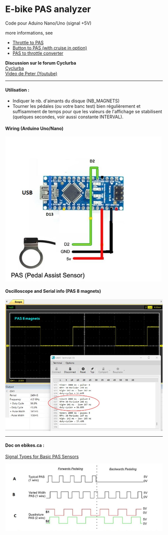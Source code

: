 # E-bike PAS analyzer

Code pour Aduino Nano/Uno (signal +5V)

more informations, see  
- [Throttle to PAS](https://github.com/Chris741233/throttle-to-PAS)   
- [Button to PAS (with cruise in option)](https://github.com/Chris741233/button-to-PAS) 
- [PAS to throttle converter](https://github.com/Chris741233/PAS_to_throttle)

**Discussion sur le forum Cyclurba**  
[Cyclurba](https://cyclurba.fr/forum/742193/arduino-l-assistance-d-un-vae.html?discussionID=31032#msg742184)  
[Video de Peter (Youtube)](https://www.youtube.com/watch?v=qTLahjxCKN8&t=9s)

---

#### Utilisation :
- Indiquer le nb. d'aimants du disque (NB_MAGNETS)
- Tourner les pédales (ou votre banc test) bien régulièrement et suffisamment de temps pour que les valeurs de l'affichage se stabilisent (quelques secondes, voir aussi constante INTERVAL).

#### Wiring (Arduino Uno/Nano)

<p align="left">
  <img src="./PAS_analyzer/img/diagram.jpg" width="500" title="Arduino pinouts">
</p>

#### Oscilloscope and Serial info (PAS 8 magnets)

<p align="left">
  <img src="./PAS_analyzer/img/oscillo_serial.jpg" width="800" title="Arduino pinouts">
</p>

---

#### Doc on ebikes.ca : 
[Signal Types for Basic PAS Sensors](https://ebikes.ca/learn/pedal-assist.html)

<p align="left">
  <img src="./PAS_analyzer/img/PAS_Signal_Levels.jpg" width="700" title="Oscillo">
</p>





 
